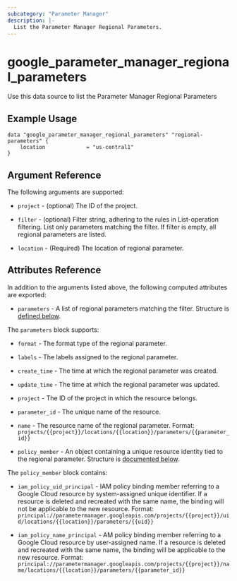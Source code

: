 ```yaml
---
subcategory: "Parameter Manager"
description: |-
  List the Parameter Manager Regional Parameters.
---
```


# google_parameter_manager_regional_parameters

Use this data source to list the Parameter Manager Regional Parameters

## Example Usage

```hcl
data "google_parameter_manager_regional_parameters" "regional-parameters" {
    location             = "us-central1"
}
```

## Argument Reference

The following arguments are supported:

- `project` - (optional) The ID of the project.

- `filter` - (optional) Filter string, adhering to the rules in List-operation filtering. List only parameters matching the filter. If filter is empty, all regional parameters are listed.

- `location` - (Required) The location of regional parameter.


## Attributes Reference

In addition to the arguments listed above, the following computed attributes are
exported:

- `parameters` - A list of regional parameters matching the filter. Structure is [defined below](#nested_parameters).

<a name="nested_parameters"></a>The `parameters` block supports:

- `format` - The format type of the regional parameter.

- `labels` - The labels assigned to the regional parameter.

- `create_time` - The time at which the regional parameter was created.

- `update_time` - The time at which the regional parameter was updated.

- `project` - The ID of the project in which the resource belongs.

- `parameter_id` - The unique name of the resource.

- `name` - The resource name of the regional parameter. Format: `projects/{{project}}/locations/{{location}}/parameters/{{parameter_id}}`

- `policy_member` - An object containing a unique resource identity tied to the regional parameter. Structure is [documented below](#nested_policy_member).

<a name="nested_policy_member"></a>The `policy_member` block contains:

* `iam_policy_uid_principal` - IAM policy binding member referring to a Google Cloud resource by system-assigned unique identifier.
If a resource is deleted and recreated with the same name, the binding will not be applicable to the
new resource. Format:
`principal://parametermanager.googleapis.com/projects/{{project}}/uid/locations/{{location}}/parameters/{{uid}}`

* `iam_policy_name_principal` - AM policy binding member referring to a Google Cloud resource by user-assigned name. If a resource is deleted and recreated with the same name, the binding will be applicable to the
new resource. Format:
`principal://parametermanager.googleapis.com/projects/{{project}}/name/locations/{{location}}/parameters/{{parameter_id}}`